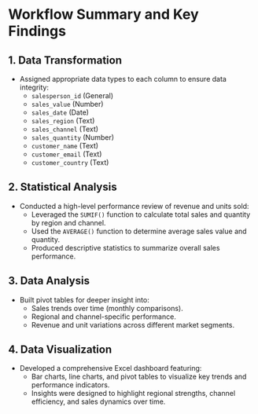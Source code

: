 # Workflow Summary and Key Findings

## 1. Data Transformation
- Assigned appropriate data types to each column to ensure data integrity:
  - `salesperson_id` (General)
  - `sales_value` (Number)
  - `sales_date` (Date)
  - `sales_region` (Text)
  - `sales_channel` (Text)
  - `sales_quantity` (Number)
  - `customer_name` (Text)
  - `customer_email` (Text)
  - `customer_country` (Text)

## 2. Statistical Analysis
- Conducted a high-level performance review of revenue and units sold:
  - Leveraged the `SUMIF()` function to calculate total sales and quantity by region and channel.
  - Used the `AVERAGE()` function to determine average sales value and quantity.
  - Produced descriptive statistics to summarize overall sales performance.

## 3. Data Analysis
- Built pivot tables for deeper insight into:
  - Sales trends over time (monthly comparisons).
  - Regional and channel-specific performance.
  - Revenue and unit variations across different market segments.

## 4. Data Visualization
- Developed a comprehensive Excel dashboard featuring:
  - Bar charts, line charts, and pivot tables to visualize key trends and performance indicators.
  - Insights were designed to highlight regional strengths, channel efficiency, and sales dynamics over time.